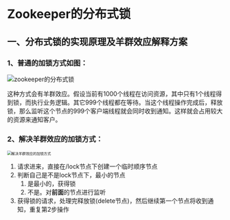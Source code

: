 # Zookeeper的分布式锁

## 一、分布式锁的实现原理及羊群效应解释方案

### 1、普通的加锁方式如图：

![zookeeper的分布式锁](http://notebook-1.aoae.top/16038610495286)

这种方式会有羊群效应。假设当前有1000个线程在访问资源，其中只有1个线程得到锁，而执行业务逻辑。其它999个线程都在等待。当这个线程操作完成后，释放锁，那么监听这个节点的999个客户端线程就会同时收到通知。这样就会占用较大的资源来通知客户。

### 2、解决羊群效应的加锁方式：

<img src="http://notebook-1.aoae.top/16038620017000" alt="解决羊群效应的加锁方式" style="zoom:60%;" />

1. 请求进来，直接在/lock节点下创建一个临时顺序节点
2. 判断自己是不是lock节点下，最小的节点
   1. 是最小的，获得锁
   2. 不是。对**前面**的节点进行监听
3. 获得锁的请求，处理完释放锁(delete节点)，然后继续第一个节点将收到通知，重复第2步操作